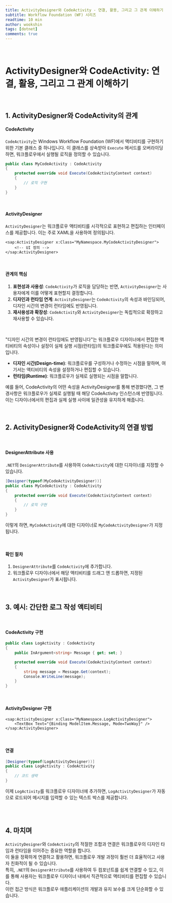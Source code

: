 ```yaml
---
title: ActivityDesigner와 CodeActivity - 연결, 활용, 그리고 그 관계 이해하기
subtitle: Workflow Foundation (WF) 시리즈
readtime: 10 min
author: wookshin
tags: [dotnet]
comments: true
---
```


<br/>

# ActivityDesigner와 CodeActivity: 연결, 활용, 그리고 그 관계 이해하기

<br/>

## 1. ActivityDesigner와 CodeActivity의 관계

#### CodeActivity

`CodeActivity`는 Windows Workflow Foundation (WF)에서 액티비티를 구현하기 위한 기본 클래스 중 하나입니다. 이 클래스를 상속받아 `Execute` 메서드를 오버라이딩하면, 워크플로우에서 실행될 로직을 정의할 수 있습니다.

```csharp
public class MyCodeActivity : CodeActivity
{
    protected override void Execute(CodeActivityContext context)
    {
        // 로직 구현
    }
}
```
<br/>

#### ActivityDesigner

`ActivityDesigner`는 워크플로우 액티비티를 시각적으로 표현하고 편집하는 인터페이스를 제공합니다. 이는 주로 XAML을 사용하여 정의됩니다.

```xaml
<sap:ActivityDesigner x:Class="MyNamespace.MyCodeActivityDesigner">
    <!-- UI 정의 -->
</sap:ActivityDesigner>
```

<br/>

#### 관계의 핵심

1. **표현성과 사용성**: `CodeActivity`가 로직을 담당하는 반면, `ActivityDesigner`는 사용자에게 이를 어떻게 표현할지 결정합니다.
2. **디자인과 런타임 연계**: `ActivityDesigner`는 `CodeActivity`의 속성과 바인딩되어, 디자인 시간의 변경이 런타임에도 반영됩니다.
3. **재사용성과 확장성**: `CodeActivity`와 `ActivityDesigner`는 독립적으로 확장하고 재사용할 수 있습니다.

<br/>

"디자인 시간의 변경이 런타임에도 반영됩니다"는 워크플로우 디자이너에서 편집한 액티비티의 속성이나 설정이 실제 실행 시점(런타임)의 워크플로우에도 적용된다는 의미입니다.  

- **디자인 시간(Design-time)**: 워크플로우를 구성하거나 수정하는 시점을 말하며, 여기서는 액티비티의 속성을 설정하거나 편집할 수 있습니다.  
- **런타임(Runtime)**: 워크플로우가 실제로 실행되는 시점을 말합니다.  

예를 들어, CodeActivity의 어떤 속성을 ActivityDesigner를 통해 변경했다면, 그 변경사항은 워크플로우가 실제로 실행될 때 해당 CodeActivity 인스턴스에 반영됩니다.  
이는 디자이너에서의 편집과 실제 실행 사이에 일관성을 유지하게 해줍니다.

<br/>

## 2. ActivityDesigner와 CodeActivity의 연결 방법

<br/>

#### DesignerAttribute 사용

`.NET`의 `DesignerAttribute`를 사용하여 `CodeActivity`에 대한 디자이너를 지정할 수 있습니다.

```csharp
[Designer(typeof(MyCodeActivityDesigner))]
public class MyCodeActivity : CodeActivity
{
    protected override void Execute(CodeActivityContext context)
    {
        // 로직 구현
    }
}
```

이렇게 하면, `MyCodeActivity`에 대한 디자이너로 `MyCodeActivityDesigner`가 지정됩니다.

<br/>

#### 확인 절차

1. `DesignerAttribute`를 `CodeActivity`에 추가합니다.
2. 워크플로우 디자이너에서 해당 액티비티를 드래그 앤 드롭하면, 지정된 `ActivityDesigner`가 표시됩니다.

<br/>

## 3. 예시: 간단한 로그 작성 액티비티

<br/>

#### CodeActivity 구현

```csharp
public class LogActivity : CodeActivity
{
    public InArgument<string> Message { get; set; }

    protected override void Execute(CodeActivityContext context)
    {
        string message = Message.Get(context);
        Console.WriteLine(message);
    }
}
```

<br/>

#### ActivityDesigner 구현

```xaml
<sap:ActivityDesigner x:Class="MyNamespace.LogActivityDesigner">
    <TextBox Text="{Binding ModelItem.Message, Mode=TwoWay}" />
</sap:ActivityDesigner>
```

<br/>

#### 연결

```csharp
[Designer(typeof(LogActivityDesigner))]
public class LogActivity : CodeActivity
{
    // 코드 생략
}
```

이제 `LogActivity`를 워크플로우 디자이너에 추가하면, `LogActivityDesigner`가 자동으로 로드되어 메시지를 입력할 수 있는 텍스트 박스를 제공합니다.

<br/><br/>

## 4. 마치며

`ActivityDesigner`와 `CodeActivity`의 적절한 조합과 연결은 워크플로우의 디자인 타임과 런타임을 이어주는 중요한 역할을 합니다.  
이 둘을 정확하게 연결하고 활용하면, 워크플로우 개발 과정이 훨씬 더 효율적이고 사용자 친화적이 될 수 있습니다.  
특히, `.NET`의 `DesignerAttribute`를 사용하여 두 컴포넌트를 쉽게 연결할 수 있고, 이를 통해 사용자는 워크플로우 디자이너 내에서 직관적으로 액티비티를 편집할 수 있습니다.  
이런 접근 방식은 워크플로우 애플리케이션의 개발과 유지 보수를 크게 단순화할 수 있습니다.

<br/><br/><br/><br/><br/>
